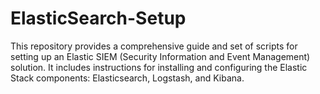 # ElasticSearch-Setup
This repository provides a comprehensive guide and set of scripts for setting up an Elastic SIEM (Security Information and Event Management) solution. It includes instructions for installing and configuring the Elastic Stack components: Elasticsearch, Logstash, and Kibana.

